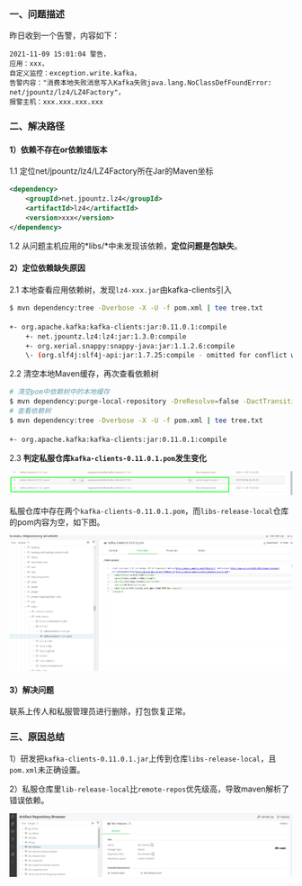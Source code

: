 ### 一、问题描述

昨日收到一个告警，内容如下：

```
2021-11-09 15:01:04 警告，
应用：xxx，
自定义监控：exception.write.kafka，
告警内容："消费本地失败消息写入Kafka失败java.lang.NoClassDefFoundError: net/jpountz/lz4/LZ4Factory"，
报警主机：xxx.xxx.xxx.xxx
```

### 二、解决路径

#### 1）依赖不存在or依赖错版本

1.1 定位net/jpountz/lz4/LZ4Factory所在Jar的Maven坐标

```xml
<dependency>
    <groupId>net.jpountz.lz4</groupId>
    <artifactId>lz4</artifactId>
    <version>xxx</version>
</dependency>
```

1.2 从问题主机应用的*libs/*中未发现该依赖，**定位问题是包缺失**。

#### 2）定位依赖缺失原因

2.1 本地查看应用依赖树，发现`lz4-xxx.jar`由kafka-clients引入

```bash
$ mvn dependency:tree -Dverbose -X -U -f pom.xml | tee tree.txt

+- org.apache.kafka:kafka-clients:jar:0.11.0.1:compile
    +- net.jpountz.lz4:lz4:jar:1.3.0:compile
    +- org.xerial.snappy:snappy-java:jar:1.1.2.6:compile
    \- (org.slf4j:slf4j-api:jar:1.7.25:compile - omitted for conflict with 1.7.22)
```

2.2 清空本地Maven缓存，再次查看依赖树

```bash
# 清空pom中依赖树中的本地缓存
$ mvn dependency:purge-local-repository -DreResolve=false -DactTransitively=false
# 查看依赖树
$ mvn dependency:tree -Dverbose -X -U -f pom.xml | tee tree.txt

+- org.apache.kafka:kafka-clients:jar:0.11.0.1:compile 
```

2.3 **判定私服仓库`kafka-clients-0.11.0.1.pom`发生变化**

![20211110112532](pic/20211110112532.png)

私服仓库中存在两个`kafka-clients-0.11.0.1.pom`，而`libs-release-local`仓库的pom内容为空，如下图。

![20211110112540](pic/20211110112540.png)



#### 3）解决问题

联系上传人和私服管理员进行删除，打包恢复正常。

### 三、原因总结

1）研发把`kafka-clients-0.11.0.1.jar`上传到仓库`libs-release-local`，且`pom.xml`未正确设置。

2）私服仓库里`lib-release-local`比`remote-repos`优先级高，导致maven解析了错误依赖。

![image-20211110113335525](pic/image-20211110113335525.png)